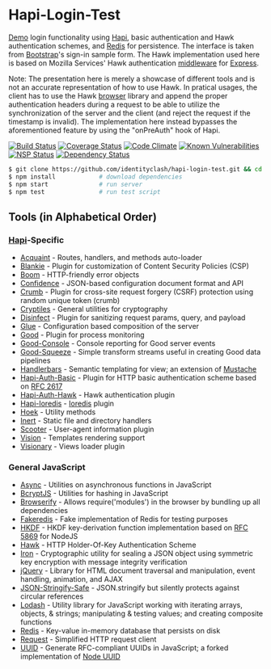 # Hapi-Login-Test

[Demo](https://hapi-login-test.herokuapp.com) login functionality using [Hapi](https://github.com/hapijs/hapi), basic authentication and Hawk authentication schemes, and [Redis](https://github.com/antirez/redis) for persistence. The interface is taken from [Bootstrap](https://getbootstrap.com/examples/signin/)'s sign-in sample form. The Hawk implementation used here is based on Mozilla Services' Hawk authentication [middleware](https://github.com/mozilla-services/express-hawkauth) for [Express](https://github.com/expressjs/express).

Note: The presentation here is merely a showcase of different tools and is not an accurate representation of how to use Hawk. In pratical usages, the client has to use the Hawk [browser](https://github.com/hueniverse/hawk/blob/master/lib/browser.js) library and append the proper authentication headers during a request to be able to utilize the synchronization of the server and the client (and reject the request if the timestamp is invalid). The implementation here instead bypasses the aforementioned feature by using the "onPreAuth" hook of Hapi.

[![Build Status](https://travis-ci.org/identityclash/hapi-login-test.svg)](https://travis-ci.org/identityclash/hapi-login-test) [![Coverage Status](https://coveralls.io/repos/github/identityclash/hapi-login-test/badge.svg)](https://coveralls.io/github/identityclash/hapi-login-test) [![Code Climate](https://codeclimate.com/github/identityclash/hapi-login-test/badges/gpa.svg)](https://codeclimate.com/github/identityclash/hapi-login-test) [![Known Vulnerabilities](https://snyk.io/test/github/identityclash/hapi-login-test/badge.svg)](https://snyk.io/test/github/identityclash/hapi-login-test) [![NSP Status](https://nodesecurity.io/orgs/identityclash/projects/d570052d-8679-4f22-b92f-a2274529f491/badge)](https://nodesecurity.io/orgs/identityclash/projects/d570052d-8679-4f22-b92f-a2274529f491) [![Dependency Status](https://www.versioneye.com/user/projects/57c9a8d5968d64004d9765d4/badge.svg?style=flat-square)](https://www.versioneye.com/user/projects/57c9a8d5968d64004d9765d4)

```bash
$ git clone https://github.com/identityclash/hapi-login-test.git && cd hapi-login-test
$ npm install            # download dependencies
$ npm start              # run server
$ npm test               # run test script
```

## Tools (in Alphabetical Order)
### [Hapi](https://github.com/hapijs/hapi)-Specific
* [Acquaint](https://github.com/genediazjr/acquaint) - Routes, handlers, and methods auto-loader
* [Blankie](https://github.com/nlf/blankie) - Plugin for customization of Content Security Policies (CSP)
* [Boom](https://github.com/hapijs/boom) - HTTP-friendly error objects
* [Confidence](https://github.com/hapijs/confidence) - JSON-based configuration document format and API
* [Crumb](https://github.com/hapijs/crumb) - Plugin for cross-site request forgery (CSRF) protection using random unique token (crumb)
* [Cryptiles](https://github.com/hapijs/cryptiles) - General utilities for cryptography
* [Disinfect](https://github.com/genediazjr/Disinfect) - Plugin for sanitizing request params, query, and payload
* [Glue](https://github.com/hapijs/glue) - Configuration based composition of the server
* [Good](https://github.com/hapijs/good) - Plugin for process monitoring
* [Good-Console](https://github.com/hapijs/good-console) - Console reporting for Good server events
* [Good-Squeeze](https://github.com/hapijs/good-squeeze) - Simple transform streams useful in creating Good data pipelines
* [Handlerbars](https://github.com/wycats/handlebars.js) - Semantic templating for view; an extension of [Mustache](https://github.com/mustache/mustache.github.com)
* [Hapi-Auth-Basic](https://github.com/hapijs/hapi-auth-basic) - Plugin for HTTP basic authentication scheme based on [RFC 2617](https://www.ietf.org/rfc/rfc2617.txt)
* [Hapi-Auth-Hawk](https://github.com/hapijs/hapi-auth-hawk) - Hawk authentication plugin
* [Hapi-Ioredis](https://github.com/cilindrox/hapi-ioredis) - [Ioredis](https://github.com/luin/ioredis) plugin
* [Hoek](https://github.com/hapijs/hoek) - Utility methods
* [Inert](https://github.com/hapijs/inert) - Static file and directory handlers
* [Scooter](https://github.com/hapijs/scooter) - User-agent information plugin
* [Vision](https://github.com/hapijs/vision) - Templates rendering support
* [Visionary](https://github.com/hapijs/visionary) - Views loader plugin

### General JavaScript
* [Async](https://github.com/caolan/async) - Utilities on asynchronous functions in JavaScript
* [BcryptJS](https://github.com/dcodeIO/bcrypt.js) - Utilities for hashing in JavaScript
* [Browserify](https://github.com/substack/node-browserify) - Allows require('modules') in the browser by bundling up all dependencies
* [Fakeredis](https://github.com/hdachev/fakeredis) - Fake implementation of Redis for testing purposes
* [HKDF](https://github.com/benadida/node-hkdf) - HKDF key-derivation function implementation based on [RFC 5869](https://tools.ietf.org/html/rfc5869) for NodeJS
* [Hawk](https://github.com/hueniverse/hawk) - HTTP Holder-Of-Key Authentication Scheme
* [Iron](https://github.com/hueniverse/iron) - Cryptographic utility for sealing a JSON object using symmetric key encryption with message integrity verification
* [jQuery](https://github.com/jquery/jquery) - Library for HTML document traversal and manipulation, event handling, animation, and AJAX
* [JSON-Stringify-Safe](https://github.com/isaacs/json-stringify-safe) - JSON.stringify but silently protects against circular references
* [Lodash](https://github.com/lodash/lodash) - Utility library for JavaScript working with iterating arrays, objects, & strings; manipulating & testing values; and creating composite functions
* [Redis](https://github.com/antirez/redis) - Key-value in-memory database that persists on disk
* [Request](https://github.com/request/request) - Simplified HTTP request client
* [UUID](https://github.com/defunctzombie/node-uuid) - Generate RFC-compliant UUIDs in JavaScript; a forked implementation of [Node UUID](https://github.com/broofa/node-uuid)
